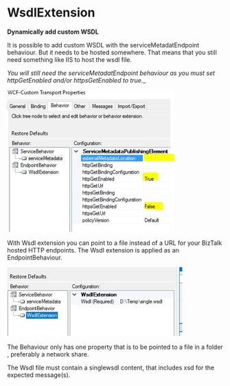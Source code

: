 # WsdlExtension
**Dynamically add custom WSDL**

It is possible to add custom WSDL with the serviceMetadatEndpoint behaviour. But it needs to be hosted somewhere. That means that you still need something like IIS to host the wsdl file.

_You will still need the serviceMetadatEndpoint behaviour as you must set httpGetEnabled and/or httpsGetEnabled to true.__

![](pictures/serviceMetaData.JPG)


With Wsdl extension you can point to a file instead of a URL for your BizTalk hosted HTTP endpoints. The Wsdl extension is applied as an EndpointBehaviour.



![](pictures/wsdlExtension.JPG)


The Behaviour only has one property that is to be pointed to a file in a folder , preferably a network share.

The Wsdl file must contain a singlewsdl content, that includes xsd for the expected message(s).